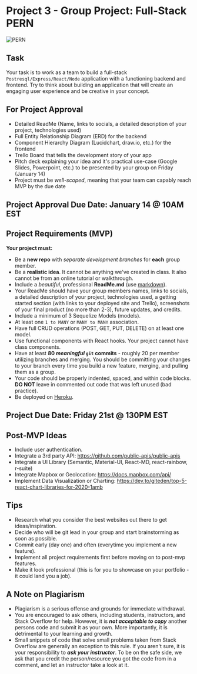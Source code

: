 # Project 3 - Group Project: Full-Stack PERN 

<div>
  <img alt="PERN" src="https://external-content.duckduckgo.com/iu/?u=http%3A%2F%2Fwww.anycouponcode.net%2Fwp-content%2Fuploads%2F2020%2F11%2FPERN-Stack-Build-a-Yelp-clone-PostgresExpressReactNode.jpg&f=1&nofb=1" />
</div>

## Task

Your task is to work as a team to build a full-stack `Postresql/Express/React/Node` application with a functioning backend and frontend. 
Try to think about building an application that will create an engaging user experience and be creative in your concept.

## For Project Approval

- Detailed ReadMe (Name, links to socials, a detailed description of your project, technologies used)
- Full Entity Relationship Diagram (ERD) for the backend
- Component Hierarchy Diagram (Lucidchart, draw.io, etc.) for the frontend
- Trello Board that tells the development story of your app
- Pitch deck explaining your idea and it's practical use-case (Google Slides, Powerpoint, etc.) to be presented by your group on Friday (January 14)
- Project must be _well-scoped_, meaning that your team can capably reach MVP by the due date

## Project Approval Due Date: January 14 @ 10AM EST

## Project Requirements (MVP)

**Your project must:**
- Be a **new repo** with *separate development branches* for **each** group member.
- Be a **realistic idea**. It cannot be anything we've created in class. It also cannot be from an online tutorial or walkthrough.
- Include a _beautiful_, professional **ReadMe.md** (use [markdown](https://guides.github.com/features/mastering-markdown/)).
- Your ReadMe should have your group members names, links to socials, a detailed description of your project, technologies used, a getting started section (with links to your deployed site and Trello), screenshots of your final product (no more than 2-3), future updates, and credits.
- Include a minimum of 3 Sequelize Models (models).
- At least one `1 to MANY` or `MANY to MANY` association.
- Have full CRUD operations (POST, GET, PUT, DELETE) on at least one model.
- Use functional components with React hooks. Your project cannot have class components.
- Have at least **80 _meaningful_ `git` commits** - roughly 20 per member utilizing branches and merging. You should be committing your changes to your branch every time you build a new feature, merging, and pulling them as a group.
- Your code should be properly indented, spaced, and within code blocks. **DO NOT** leave in commented out code that was left unused (bad practice). 
- Be deployed on [Heroku](https://www.heroku.com/).

## Project Due Date: Friday 21st @ 130PM EST

## Post-MVP Ideas
- Include user authentication.
- Integrate a 3rd party API: https://github.com/public-apis/public-apis
- Integrate a UI Library (Semantic, Material-UI, React-MD, react-rainbow, r-suite)
- Integrate Mapbox or Geolocation: https://docs.mapbox.com/api/
- Implement Data Visualization or Charting: https://dev.to/giteden/top-5-react-chart-libraries-for-2020-1amb

## Tips
- Research what you consider the best websites out there to get ideas/inspiration.
- Decide who will be git lead in your group and start brainstorming as soon as possible.
- Commit early (day one) and often (everytime you implement a new feature).
- Implement all project requirements first before moving on to post-mvp features.
- Make it look professional (this is for you to showcase on your portfolio - it could land you a job).

## A Note on Plagiarism
  
- Plagiarism is a serious offense and grounds for immediate withdrawal.
- You are encouraged to ask others, including students, instructors, and Stack Overflow for help. However, it is <b><i>not acceptable to copy</i></b> another persons code and submit it as your own. More importantly, it is detrimental to your learning and growth.
- Small snippets of code that solve small problems taken from Stack Overflow are generally an exception to this rule. If you aren't sure, it is your responsibility to <b><i>ask your instructor</i></b>. To be on the safe side, we ask that you credit the person/resource you got the code from in a comment, and let an instructor take a look at it.
